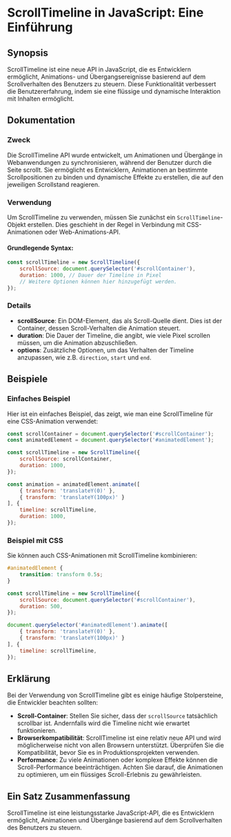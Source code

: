 <!--
Meta Description: # ScrollTimeline in JavaScript: Eine Einführung ## Synopsis ScrollTimeline ist eine neue API in JavaScript, die es Entwicklern ermöglicht, Animations-...
Meta Keywords: scrolltimeline, die, sie, der, eine
-->

# ScrollTimeline in JavaScript: Eine Einführung

## Synopsis
ScrollTimeline ist eine neue API in JavaScript, die es Entwicklern ermöglicht, Animations- und Übergangsereignisse basierend auf dem Scrollverhalten des Benutzers zu steuern. Diese Funktionalität verbessert die Benutzererfahrung, indem sie eine flüssige und dynamische Interaktion mit Inhalten ermöglicht.

## Dokumentation
### Zweck
Die ScrollTimeline API wurde entwickelt, um Animationen und Übergänge in Webanwendungen zu synchronisieren, während der Benutzer durch die Seite scrollt. Sie ermöglicht es Entwicklern, Animationen an bestimmte Scrollpositionen zu binden und dynamische Effekte zu erstellen, die auf den jeweiligen Scrollstand reagieren.

### Verwendung
Um ScrollTimeline zu verwenden, müssen Sie zunächst ein `ScrollTimeline`-Objekt erstellen. Dies geschieht in der Regel in Verbindung mit CSS-Animationen oder Web-Animations-API.

#### Grundlegende Syntax:
```javascript
const scrollTimeline = new ScrollTimeline({
    scrollSource: document.querySelector('#scrollContainer'),
    duration: 1000, // Dauer der Timeline in Pixel
    // Weitere Optionen können hier hinzugefügt werden.
});
```

### Details
- **scrollSource**: Ein DOM-Element, das als Scroll-Quelle dient. Dies ist der Container, dessen Scroll-Verhalten die Animation steuert.
- **duration**: Die Dauer der Timeline, die angibt, wie viele Pixel scrollen müssen, um die Animation abzuschließen.
- **options**: Zusätzliche Optionen, um das Verhalten der Timeline anzupassen, wie z.B. `direction`, `start` und `end`.

## Beispiele
### Einfaches Beispiel
Hier ist ein einfaches Beispiel, das zeigt, wie man eine ScrollTimeline für eine CSS-Animation verwendet:
```javascript
const scrollContainer = document.querySelector('#scrollContainer');
const animatedElement = document.querySelector('#animatedElement');

const scrollTimeline = new ScrollTimeline({
    scrollSource: scrollContainer,
    duration: 1000,
});

const animation = animatedElement.animate([
    { transform: 'translateY(0)' },
    { transform: 'translateY(100px)' }
], {
    timeline: scrollTimeline,
    duration: 1000,
});
```

### Beispiel mit CSS
Sie können auch CSS-Animationen mit ScrollTimeline kombinieren:
```css
#animatedElement {
    transition: transform 0.5s;
}
```
```javascript
const scrollTimeline = new ScrollTimeline({
    scrollSource: document.querySelector('#scrollContainer'),
    duration: 500,
});

document.querySelector('#animatedElement').animate([
    { transform: 'translateY(0)' },
    { transform: 'translateY(100px)' }
], {
    timeline: scrollTimeline,
});
```

## Erklärung
Bei der Verwendung von ScrollTimeline gibt es einige häufige Stolpersteine, die Entwickler beachten sollten:
- **Scroll-Container**: Stellen Sie sicher, dass der `scrollSource` tatsächlich scrollbar ist. Andernfalls wird die Timeline nicht wie erwartet funktionieren.
- **Browserkompatibilität**: ScrollTimeline ist eine relativ neue API und wird möglicherweise nicht von allen Browsern unterstützt. Überprüfen Sie die Kompatibilität, bevor Sie es in Produktionsprojekten verwenden.
- **Performance**: Zu viele Animationen oder komplexe Effekte können die Scroll-Performance beeinträchtigen. Achten Sie darauf, die Animationen zu optimieren, um ein flüssiges Scroll-Erlebnis zu gewährleisten.

## Ein Satz Zusammenfassung
ScrollTimeline ist eine leistungsstarke JavaScript-API, die es Entwicklern ermöglicht, Animationen und Übergänge basierend auf dem Scrollverhalten des Benutzers zu steuern.